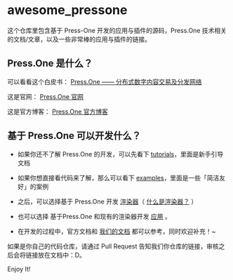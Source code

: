 # awesome_pressone

这个仓库里包含基于 Press-One 开发的应用与插件的源码，Press.One 技术相关的文档/文章，以及一些非常棒的应用与插件的链接。

## Press.One 是什么？

可以看看这个白皮书：
[Press.One —— 分布式数字内容交易及分发网络](https://static.press.one/files/PRS_whitepaper_1_0_1_cn.pdf)

这是官网：
[Press.One 官网](https://press.one/)

这是官方博客：
[Press.One 官方博客](https://blog.press.one/?from=https://press.one)

## 基于 Press.One 可以开发什么？

- 如果你还不了解 Press.One 的开发，可以先看下 [tutorials](https://github.com/albertschr/awesome_pressone/tree/master/tutorials)，里面是新手引导文档

- 如果你想直接看代码来了解，那么可以看下 [examples](https://github.com/albertschr/awesome_pressone/tree/master/examples)，里面是一些「简洁友好」的案例

- 之后，可以选择基于 Press.One 开发 [渲染器](https://github.com/albertschr/awesome_pressone/tree/master/renderers)（ [什么是渲染器？](https://github.com/albertschr/awesome_pressone/blob/master/renderers/README.md) ）

- 也可以选择 基于Press.One 和现有的渲染器开发 [应用](https://github.com/albertschr/awesome_pressone/tree/master/applications) 。

- 在开发的过程中，官方文档和 [我们的文档](https://github.com/albertschr/awesome_pressone/tree/master/docs) 都可以参考，同时欢迎补充！~

如果是你自己的代码仓库，请通过 Pull Request 告知我们你仓库的链接，审核之后会将链接放在文档中：D。

Enjoy It!
